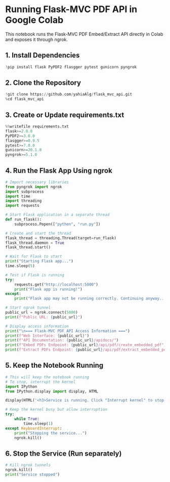 # Running Flask-MVC PDF API in Google Colab

This notebook runs the Flask-MVC PDF Embed/Extract API directly in Colab and exposes it through ngrok.

## 1. Install Dependencies

```python
!pip install flask PyPDF2 flasgger pytest gunicorn pyngrok
```

## 2. Clone the Repository

```python
!git clone https://github.com/yahiaAlg/flask_mvc_api.git
%cd flask_mvc_api
```

## 3. Create or Update requirements.txt

```python
%%writefile requirements.txt
flask>=2.0.0
PyPDF2>=3.0.0
flasgger>=0.9.5
pytest>=7.0.0
gunicorn>=20.1.0
pyngrok>=5.1.0
```

## 4. Run the Flask App Using ngrok

```python
# Import necessary libraries
from pyngrok import ngrok
import subprocess
import time
import threading
import requests

# Start Flask application in a separate thread
def run_flask():
    subprocess.Popen(["python", "run.py"])

# Create and start the thread
flask_thread = threading.Thread(target=run_flask)
flask_thread.daemon = True
flask_thread.start()

# Wait for Flask to start
print("Starting Flask app...")
time.sleep(5)

# Test if Flask is running
try:
    requests.get("http://localhost:5000")
    print("Flask app is running!")
except:
    print("Flask app may not be running correctly. Continuing anyway...")

# Start ngrok tunnel
public_url = ngrok.connect(5000)
print(f"Public URL: {public_url}")

# Display access information
print("\n=== Flask-MVC PDF API Access Information ===")
print(f"Web Interface: {public_url}")
print(f"API Documentation: {public_url}/apidocs/")
print(f"Embed PDFs Endpoint: {public_url}/api/pdf/create_embedded_pdf")
print(f"Extract PDFs Endpoint: {public_url}/api/pdf/extract_embedded_pdf")
```

## 5. Keep the Notebook Running

```python
# This will keep the notebook running
# To stop, interrupt the kernel
import IPython
from IPython.display import display, HTML

display(HTML('<h3>Service is running. Click "Interrupt kernel" to stop.</h3>'))

# Keep the kernel busy but allow interruption
try:
    while True:
        time.sleep(1)
except KeyboardInterrupt:
    print("Stopping the service...")
    ngrok.kill()
```

## 6. Stop the Service (Run separately)

```python
# Kill ngrok tunnels
ngrok.kill()
print("Service stopped")
```
